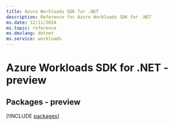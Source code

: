```yaml
---
title: Azure Workloads SDK for .NET
description: Reference for Azure Workloads SDK for .NET
ms.date: 12/11/2024
ms.topic: reference
ms.devlang: dotnet
ms.service: workloads
---
```

# Azure Workloads SDK for .NET - preview
## Packages - preview
[!INCLUDE [packages](workloads-index.md)]